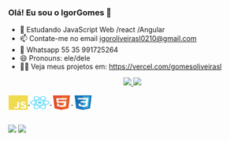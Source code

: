 ### Olá! Eu sou o IgorGomes 👋


- 🌱 Estudando JavaScript Web /react /Angular
- 📫 Contate-me no email igoroliveirasl0210@gmail.com
- 📱  Whatsapp 55 35 991725264
- 😄 Pronouns: ele/dele
- 👩‍💻 Veja meus projetos em: https://vercel.com/gomesoliveirasl

<div align="center">
   <a href="https://vercel.com/gomesoliveirasl
            ">
     <img height="180em" src="https://github-readme-stats.vercel.app/api?username=IgorGomes012&show_icons=true&theme=dracula&include_all_commits=true&count_private=true"/>
   <img height="180em" src="https://github-readme-stats.vercel.app/api/top-langs/?username=IgorGomes012&layout=compact&langs_count=7&theme=dracula"/>
</div>
<div style="display: inline_block"><br>
  <img align="center" alt="Igor-Js" height="30" width="40" src="https://raw.githubusercontent.com/devicons/devicon/master/icons/javascript/javascript-plain.svg">
  <img align="center" alt="Igor-React" height="30" width="40" src="https://raw.githubusercontent.com/devicons/devicon/master/icons/react/react-original.svg">
  <img align="center" alt="Igpr-HTML" height="30" width="40" src="https://raw.githubusercontent.com/devicons/devicon/master/icons/html5/html5-original.svg">
  <img align="center" alt="Igor-CSS" height="30" width="40" src="https://raw.githubusercontent.com/devicons/devicon/master/icons/css3/css3-original.svg">
</div>  
  
 ##
  
<div>
   <a href="https://www.instagram.com/igor_gomes02/" target="_blank"><img src="https://img.shields.io/badge/-Instagram-%23E4405F?style=for-the-badge&logo=instagram&logoColor=white" target="_blank"></a>
   <a href="https://www.linkedin.com/in/igor-gomes-a78a2b229/" target="_blank"><img src="https://img.shields.io/badge/-LinkedIn-%230077B5?style=for-the-badge&logo=linkedin&logoColor=white" target="_blank"></a> 
</div>  
  
  
